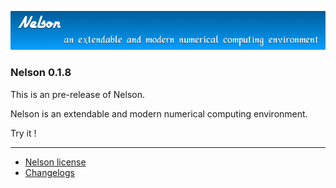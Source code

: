 ![banner](banner_homepage.png)

### Nelson 0.1.8

This is an pre-release of Nelson.

Nelson is an extendable and modern numerical computing environment.

Try it !

</div>

* * *

*   [Nelson license](license.html)
*   [Changelogs](changelog.html)
